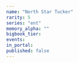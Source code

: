 ```yaml
---
name: "North Star Tucker"
rarity: 5
series: "ent"
memory_alpha: ""
bigbook_tier:
events:
in_portal:
published: false
---
```

